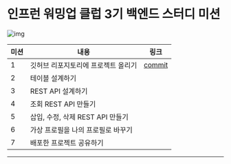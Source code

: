 # 인프런 워밍업 클럽 3기 백엔드 스터디 미션
![img](https://cdn.inflearn.com/public/courses/336222/cover/e4a928ba-307d-4237-af1d-009f2cff2de1/336222.png?w=500)


| 미션 | 내용                      | 링크                                                                                                    |
|----|-------------------------|-------------------------------------------------------------------------------------------------------|
| 1  | 깃허브 리포지토리에 프로젝트 올리기     | [commit](https://github.com/dongcarry96/portfolio/commit/3be6544b492317e8bd201bfa80075811ff27b7df)   |
| 2  | 테이블 설계하기                |                                                                                            |
| 3  | REST API 설계하기           |                                                                                               |
| 4  | 조회 REST API 만들기         |                                                                                               |
| 5  | 삽입, 수정, 삭제 REST API 만들기 |                                                                                               |
| 6  | 가상 프로필을 나의 프로필로 바꾸기  |                                                                                               |
| 7  | 배포한 프로젝트 공유하기       |                  

---
